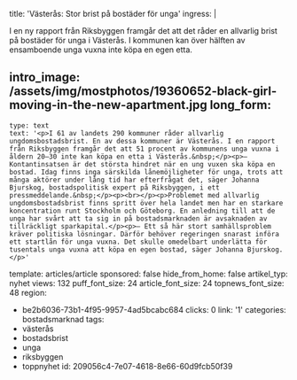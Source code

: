 title: 'Västerås: Stor brist på bostäder för unga'
ingress: |
  <p>I en ny rapport från Riksbyggen framgår det att det råder en allvarlig brist på bostäder för unga i Västerås. I kommunen kan över hälften av ensamboende unga vuxna inte köpa en egen etta.
  </p>
  
intro_image: /assets/img/mostphotos/19360652-black-girl-moving-in-the-new-apartment.jpg
long_form:
  -
    type: text
    text: '<p>I 61 av landets 290 kommuner råder allvarlig ungdomsbostadsbrist. En av dessa kommuner är Västerås. I en rapport från Riksbyggen framgår det att 51 procent av kommunens unga vuxna i åldern 20–30 inte kan köpa en etta i Västerås.&nbsp;</p><p>– Kontantinsatsen är det största hindret när en ung vuxen ska köpa en bostad. Idag finns inga särskilda lånemöjligheter för unga, trots att många aktörer under lång tid har efterfrågat det, säger Johanna Bjurskog, bostadspolitisk expert på Riksbyggen, i ett pressmeddelande.&nbsp;</p><p><br></p><p>Problemet med allvarlig ungdomsbostadsbrist finns spritt över hela landet men har en starkare koncentration runt Stockholm och Göteborg. En anledning till att de unga har svårt att ta sig in på bostadsmarknaden är avsaknaden av tillräckligt sparkapital.</p><p>– Ett så här stort samhällsproblem kräver politiska lösningar. Därför behöver regeringen snarast införa ett startlån för unga vuxna. Det skulle omedelbart underlätta för tusentals unga vuxna att köpa en egen bostad, säger Johanna Bjurskog.</p>'
template: articles/article
sponsored: false
hide_from_home: false
artikel_typ: nyhet
views: 132
puff_font_size: 24
article_font_size: 24
topnews_font_size: 48
region:
  - be2b6036-73b1-4f95-9957-4ad5bcabc684
clicks: 0
link: '1'
categories: bostadsmarknad
tags:
  - västerås
  - bostadsbrist
  - unga
  - riksbyggen
  - toppnyhet
id: 209056c4-7e07-4618-8e66-60d9fcb50f39
